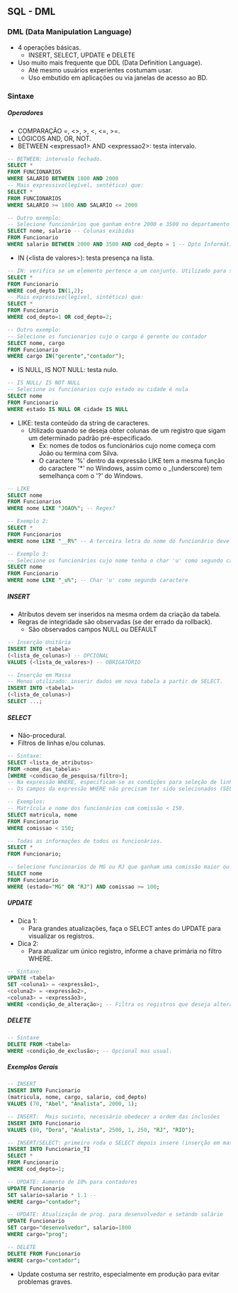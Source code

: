 ## SQL - DML
### DML (Data Manipulation Language)
- 4 operações básicas.
	- INSERT, SELECT, UPDATE e DELETE
- Uso muito mais frequente que DDL (Data Definition Language).
	- Até mesmo usuários experientes costumam usar.
	- Uso embutido em aplicações ou via janelas de acesso ao BD.
### Sintaxe
##### Operadores 
- COMPARAÇÃO =, <>, >, <, <=, >=.
- LÓGICOS AND, OR, NOT.
- BETWEEN \<expressao1> AND \<expressao2>: testa intervalo.
```sql
-- BETWEEN: intervalo fechado.
SELECT *
FROM FUNCIONARIOS
WHERE SALARIO BETWEEN 1800 AND 2000
-- Mais expressivo(legível, sentético) que:
SELECT *
FROM FUNCIONARIOS
WHERE SALARIO >= 1800 AND SALARIO <= 2000

-- Outro exemplo:
-- Selecione funcionários que ganham entre 2000 e 3500 no departamento de informática
SELECT nome, salario -- Colunas exibidas
FROM Funcionario
WHERE salario BETWEEN 2000 AND 3500 AND cod_depto = 1 -- Dpto Informática
```
- IN (\<lista de valores>): testa presença na lista.
```sql
-- IN: verifica se um elemento pertence a um conjunto. Utilizado para substituir grandes expressões de OR para o mesmo campo.
SELECT *
FROM Funcionario
WHERE cod_depto IN(1,2);
-- Mais expressivo(legível, sintético) que:
SELECT *
FROM Funcionario
WHERE cod_depto=1 OR cod_depto=2;

-- Outro exemplo:
-- Selecione os funcionarios cujo o cargo é gerente ou contador
SELECT nome, cargo
FROM Funcionario
WHERE cargo IN("gerente","contador");
```
- IS NULL, IS NOT NULL: testa nulo.
```sql
-- IS NULL/ IS NOT NULL
-- Selecione os funcionarios cujo estado ou cidade é nula
SELECT nome
FROM Funcionario
WHERE estado IS NULL OR cidade IS NULL
```
- LIKE: testa conteúdo da string de caracteres.
	- Utilizado quando se deseja obter colunas de um registro que sigam um determinado padrão pré-especificado.
		- Ex: nomes de todos os funcionários cujo nome começa com João ou termina com Silva.
		- O caractere '%' dentro da expressão LIKE tem a mesma função do caractere '\*' no Windows, assim como o \_(underscore) tem semelhança com o '?' do Windows.
```sql
-- LIKE
SELECT nome
FROM Funcionarios 
WHERE nome LIKE "JOAO%"; -- Regex?

-- Exemplo 2:
SELECT *
FROM Funcionarios
WHERE nome LIKE "__R%" -- A terceira letra do nome do funcionário deve ser 'R'

-- Exemplo 3:
-- Selecione os funcionários cujo nome tenha o char 'u' como segundo caractere.
SELECT nome
FROM Funcionario
WHERE nome LIKE "_u%"; -- Char 'u' como segundo caractere
```
##### INSERT
- Atributos devem ser inseridos na mesma ordem da criação da tabela.
- Regras de integridade são observadas (se der errado da rollback).
	- São observados campos NULL ou DEFAULT
 
```sql 
-- Inserção Unitária
INSERT INTO <tabela>
(<lista_de_colunas>) -- OPCIONAL
VALUES (<lista_de_valores>) -- OBRIGATÓRIO

-- Inserção em Massa
-- Menos utilizado: inserir dados em nova tabela a partir de SELECT.
INSERT INTO <tabela1>
(<lista_de_colunas>)
SELECT ...;
```
##### SELECT
- Não-procedural.
- Filtros de linhas e/ou colunas.
```sql
-- Sintaxe:
SELECT <lista_de_atributos>
FROM <nome_das_tabelas>
[WHERE <condicao_de_pesquisa/filtro>];
-- Na expressão WHERE, especificam-se as condições para seleção de linhas da tabela. Qualquer expressão lógica envolvendo os campos das tabelas é válida.
-- Os campos da expressão WHERE não precisam ter sido selecionados (SELECT).

-- Exemplos:
-- Matrícula e nome dos funcionários com comissão < 150.
SELECT matricula, nome
FROM Funcionario
WHERE comissao < 150;

-- Todas as informações de todos os funcionários.
SELECT *
FROM Funcionario;

-- Selecione funcionarios de MG ou RJ que ganham uma comissão maior ou igual 100 reais.
SELECT nome
FROM Funcionario
WHERE (estado="MG" OR "RJ") AND comissao >= 100;
```
##### UPDATE
- Dica 1: 
	- Para grandes atualizações, faça o SELECT antes do UPDATE para visualizar os registros.
- Dica 2:
	- Para atualizar um único registro, informe a chave primária no filtro WHERE.
```sql
-- Sintaxe:
UPDATE <tabela>
SET <coluna1> = <expressão1>,
<coluna2> = <expressão2>, 
<coluna3> = <expressão3>,
WHERE <condição_de_alteração>; -- Filtra os registros que deseja alterar.
```
##### DELETE
```sql
-- Sintaxe
DELETE FROM <tabela>
WHERE <condição_de_exclusão>; -- Opcional mas usual.
```
##### Exemplos Gerais
```sql
-- INSERT
INSERT INTO Funcionario
(matricula, nome, cargo, salario, cod_depto)
VALUES (70, "Abel", "Analista", 2000, 1);

-- INSERT:  Mais sucinto, necessário obedecer a ordem das inclusões
INSERT INTO Funcionario
VALUES (80, "Dora", "Analista", 2500, 1, 250, "RJ", "RIO");

-- INSERT/SELECT: primeiro roda o SELECT depois insere (inserção em massa)
INSERT INTO Funcionario_TI
SELECT * 
FROM Funcionario
WHERE cod_depto=1;

-- UPDATE: Aumento de 10% para contadores
UPDATE Funcionario
SET salario=salario * 1.1 -- 
WHERE cargo="contador";

-- UPDATE: Atualização de prog. para desenvolvedor e setando salário
UPDATE Funcionario
SET cargo="desenvolvedor", salario=1800
WHERE cargo="prog";

-- DELETE
DELETE FROM Funcionario
WHERE cargo="contador";
```
- Update costuma ser restrito, especialmente em produção para evitar problemas graves.